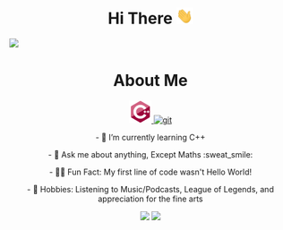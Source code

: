 <!-- Header -->
<h1 align = "center" > Hi There <img src="https://raw.githubusercontent.com/ABSphreak/ABSphreak/master/gifs/Hi.gif" width="30px"> </h1>
<img src="https://user-images.githubusercontent.com/80483712/126913697-e731a08f-7e8e-4b36-9ff2-8bf83f37cfa6.gif">
<!-- About Me -->
<h1 align = "center" > About Me </h1>
<p align="center"> <a href="https://www.w3schools.com/cpp/" target="_blank"> <img src="https://raw.githubusercontent.com/devicons/devicon/master/icons/cplusplus/cplusplus-original.svg" alt="cplusplus" width="40" height="40"/> </a> <a href="https://git-scm.com/" target="_blank"> <img src="https://www.vectorlogo.zone/logos/git-scm/git-scm-icon.svg" alt="git" width="40" height="40"/> </a> </p>
  
<p align = "center"> - 🌱 I’m currently learning C++  </p> <p align = "center">
- 💬 Ask me about anything, Except Maths :sweat_smile:  </p> <p align = "center">
- 👨‍💻 Fun Fact: My first line of code wasn't Hello World!  </p> <p align = "center">
- 👯 Hobbies: Listening to Music/Podcasts, League of Legends, and appreciation for the fine arts </p> 
<!-- Stats -->
<p align="center">
  <img src ="https://github-readme-stats.vercel.app/api?username=ClaytonBranstetter&show_icons=true&count_private=true&theme=great-gatsby&hide_border=true&hide=issues,contribs&bg_color=00000000">
  <img src ="https://github-readme-stats.vercel.app/api/top-langs/?username=ClaytonBranstetter&layout=compact&hide_border=true&theme=great-gatsby&bg_color=00000000&langs_count=6&hide=c%23,shaderlab">
</p>
